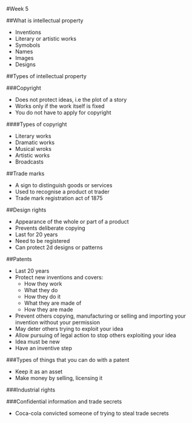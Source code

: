 #Week 5 

##What is intellectual property

* Inventions
* Literary or artistic works
* Symobols
* Names
* Images
* Designs

##Types of intellectual property

###Copyright

* Does not protect ideas, i.e the plot of a story
* Works only if the work itself is fixed
* You do not have to apply for copyright

####Types of copyright
* Literary works
* Dramatic works
* Musical wroks
* Artistic works
* Broadcasts

##Trade marks
* A sign to distinguish goods or services
* Used to recognise a product ot trader
* Trade mark registration act of 1875

##Design rights
* Appearance of the whole or part of a product
* Prevents deliberate copying
* Last for 20 years
* Need to be registered
* Can protect 2d designs or patterns

##Patents
* Last 20 years
* Protect new inventions and covers: 
	* How they work
	* What they do
	* How they do it
	* What they are made of
	* How they are made
* Prevent others copying, manufacturing or selling and importing your invention without your permission
* May deter others trying to exploit your idea
* Allow pursuing of legal action to stop others exploiting your idea
* Idea must be new
* Have an inventive step

###Types of things that you can do with a patent
* Keep it as an asset
* Make money by selling, licensing it

###Industrial rights

###Confidential information and trade secrets
* Coca-cola convicted someone of trying to steal trade secrets